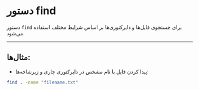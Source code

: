 # دستور find

دستور `find` برای جستجوی فایل‌ها و دایرکتوری‌ها بر اساس شرایط مختلف استفاده می‌شود.

---

## مثال‌ها:

- پیدا کردن فایل با نام مشخص در دایرکتوری جاری و زیرشاخه‌ها:
```bash
find . -name "filename.txt"


